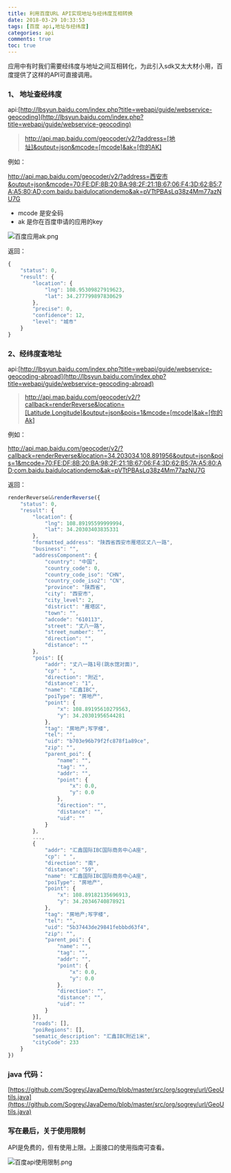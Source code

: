```yaml
---
title: 利用百度URL API实现地址与经纬度互相转换
date: 2018-03-29 10:33:53
tags: [百度 api,地址与经纬度]
categories: api
comments: true
toc: true
---
```


应用中有时我们需要经纬度与地址之间互相转化，为此引入sdk又太大材小用，百度提供了这样的API可直接调用。

<!--more-->

### 1、 地址查经纬度

api:[http://lbsyun.baidu.com/index.php?title=webapi/guide/webservice-geocoding](http://lbsyun.baidu.com/index.php?title=webapi/guide/webservice-geocoding)

> http://api.map.baidu.com/geocoder/v2/?address=[地址]&output=json&mcode=[mcode]&ak=[你的AK]

例如：

http://api.map.baidu.com/geocoder/v2/?address=西安市&output=json&mcode=70:FE:DF:8B:20:BA:98:2F:21:1B:67:06:F4:3D:62:B5:7A:A5:80:AD;com.baidu.baidulocationdemo&ak=pVTtPBAsLq38z4Mm77azNU7G

* mcode 是安全码
* ak 是你在百度申请的应用的key


![百度应用ak.png](https://sogrey.github.io/pics/百度应用ak.png)


返回：

``` javascript
{
	"status": 0,
	"result": {
		"location": {
			"lng": 108.95309827919623,
			"lat": 34.277799897830629
		},
		"precise": 0,
		"confidence": 12,
		"level": "城市"
	}
}
```

### 2、经纬度查地址

api:[http://lbsyun.baidu.com/index.php?title=webapi/guide/webservice-geocoding-abroad](http://lbsyun.baidu.com/index.php?title=webapi/guide/webservice-geocoding-abroad)

> http://api.map.baidu.com/geocoder/v2/?callback=renderReverse&location=[Latitude,Longitude]&output=json&pois=1&mcode=[mcode]&ak=[你的Ak]

例如：

http://api.map.baidu.com/geocoder/v2/?callback=renderReverse&location=34.203034,108.891956&output=json&pois=1&mcode=70:FE:DF:8B:20:BA:98:2F:21:1B:67:06:F4:3D:62:B5:7A:A5:80:AD;com.baidu.baidulocationdemo&ak=pVTtPBAsLq38z4Mm77azNU7G

返回：

``` javascript
renderReverse&&renderReverse({
	"status": 0,
	"result": {
		"location": {
			"lng": 108.89195599999994,
			"lat": 34.20303403835331
		},
		"formatted_address": "陕西省西安市雁塔区丈八一路",
		"business": "",
		"addressComponent": {
			"country": "中国",
			"country_code": 0,
			"country_code_iso": "CHN",
			"country_code_iso2": "CN",
			"province": "陕西省",
			"city": "西安市",
			"city_level": 2,
			"district": "雁塔区",
			"town": "",
			"adcode": "610113",
			"street": "丈八一路",
			"street_number": "",
			"direction": "",
			"distance": ""
		},
		"pois": [{
			"addr": "丈八一路1号(跳水馆对面)",
			"cp": " ",
			"direction": "附近",
			"distance": "1",
			"name": "汇鑫IBC",
			"poiType": "房地产",
			"point": {
				"x": 108.89195610279563,
				"y": 34.20301956544281
			},
			"tag": "房地产;写字楼",
			"tel": "",
			"uid": "b703e96b79f2fc878f1a89ce",
			"zip": "",
			"parent_poi": {
				"name": "",
				"tag": "",
				"addr": "",
				"point": {
					"x": 0.0,
					"y": 0.0
				},
				"direction": "",
				"distance": "",
				"uid": ""
			}
		},
		...,
		{
			"addr": "汇鑫国际IBC国际商务中心A座",
			"cp": " ",
			"direction": "南",
			"distance": "59",
			"name": "汇鑫国际IBC国际商务中心A座",
			"poiType": "房地产",
			"point": {
				"x": 108.89182135696913,
				"y": 34.20346740878921
			},
			"tag": "房地产;写字楼",
			"tel": "",
			"uid": "5b37443de29841febbbd63f4",
			"zip": "",
			"parent_poi": {
				"name": "",
				"tag": "",
				"addr": "",
				"point": {
					"x": 0.0,
					"y": 0.0
				},
				"direction": "",
				"distance": "",
				"uid": ""
			}
		}],
		"roads": [],
		"poiRegions": [],
		"sematic_description": "汇鑫IBC附近1米",
		"cityCode": 233
	}
})
```

### java 代码：

[https://github.com/Sogrey/JavaDemo/blob/master/src/org/sogrey/url/GeoUtils.java](https://github.com/Sogrey/JavaDemo/blob/master/src/org/sogrey/url/GeoUtils.java)


### 写在最后，关于使用限制

API是免费的，但有使用上限。上面接口的使用指南可查看。


![百度api使用限制.png](https://sogrey.github.io/pics/百度api使用限制.png)
